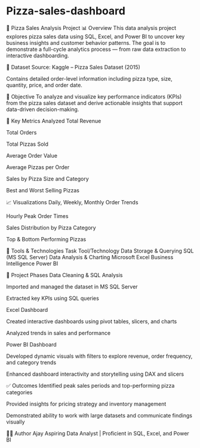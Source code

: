 # Pizza-sales-dashboard
🍕 Pizza Sales Analysis Project
📊 Overview
This data analysis project explores pizza sales data using SQL, Excel, and Power BI to uncover key business insights and customer behavior patterns. The goal is to demonstrate a full-cycle analytics process — from raw data extraction to interactive dashboarding.

📁 Dataset
Source: Kaggle – Pizza Sales Dataset (2015)

Contains detailed order-level information including pizza type, size, quantity, price, and order date.

🎯 Objective
To analyze and visualize key performance indicators (KPIs) from the pizza sales dataset and derive actionable insights that support data-driven decision-making.

🧮 Key Metrics Analyzed
Total Revenue

Total Orders

Total Pizzas Sold

Average Order Value

Average Pizzas per Order

Sales by Pizza Size and Category

Best and Worst Selling Pizzas

📈 Visualizations
Daily, Weekly, Monthly Order Trends

Hourly Peak Order Times

Sales Distribution by Pizza Category

Top & Bottom Performing Pizzas

🔧 Tools & Technologies
Task	Tool/Technology
Data Storage & Querying	SQL (MS SQL Server)
Data Analysis & Charting	Microsoft Excel
Business Intelligence	Power BI

🚀 Project Phases
Data Cleaning & SQL Analysis

Imported and managed the dataset in MS SQL Server

Extracted key KPIs using SQL queries

Excel Dashboard

Created interactive dashboards using pivot tables, slicers, and charts

Analyzed trends in sales and performance

Power BI Dashboard

Developed dynamic visuals with filters to explore revenue, order frequency, and category trends

Enhanced dashboard interactivity and storytelling using DAX and slicers

✅ Outcomes
Identified peak sales periods and top-performing pizza categories

Provided insights for pricing strategy and inventory management

Demonstrated ability to work with large datasets and communicate findings visually

👨‍💻 Author
Ajay
Aspiring Data Analyst | Proficient in SQL, Excel, and Power BI
